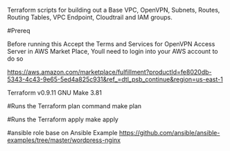 Terraform scripts for building out a Base VPC, OpenVPN, Subnets, Routes, Routing Tables, VPC Endpoint, Cloudtrail and IAM groups.

#Prereq

Before running this Accept the Terms and Services for OpenVPN Access Server in AWS Market Place, Youll need to login into your AWS account to do so

https://aws.amazon.com/marketplace/fulfillment?productId=fe8020db-5343-4c43-9e65-5ed4a825c931&ref_=dtl_psb_continue&region=us-east-1

Terraform v0.9.11
GNU Make 3.81

#Runs the Terraform plan command
make plan

#Runs the Terraform apply
make apply


#ansible role base on Ansible Example
https://github.com/ansible/ansible-examples/tree/master/wordpress-nginx
